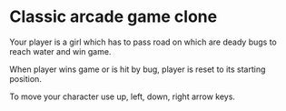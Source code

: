 Classic arcade game clone
===============================

Your player is a girl which has to pass road on which are deady bugs to reach water and win game.

When player wins game or is hit by bug, player is reset to its starting position.

To move your character use up, left, down, right arrow keys.

